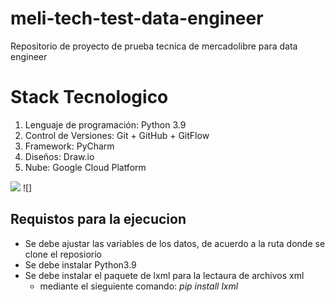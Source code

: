 # meli-tech-test-data-engineer
Repositorio de proyecto de prueba tecnica de mercadolibre para data engineer

# Stack Tecnologico

1.	Lenguaje de programación: Python 3.9
2.	Control de Versiones: Git + GitHub + GitFlow
3.	Framework: PyCharm
4.	Diseños: Draw.io
5.	Nube: Google Cloud Platform

![](https://www.ashoka.org/sites/default/files/styles/medium_1600x1000_no_crop/public/5eab896f44de35c7fc0c89ab275b85e299455ad4_casestudy_mercadolibre_thumbnail_522x300.png?itok=t3f0qsQ0) ![]

## Requistos para la ejecucion

- Se debe ajustar las variables de los datos, de acuerdo a la ruta donde se clone el reposiorio
- Se debe instalar Python3.9
- Se debe instalar el paquete de lxml para la lectaura de archivos xml
  - mediante el sieguiente comando:  *pip install lxml*
  